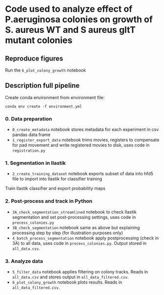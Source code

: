 # Code used to analyze effect of P.aeruginosa colonies on growth of S. aureus WT and S aureus gltT mutant colonies

## Reproduce figures

Run the `6_plot_colony_growth` notebook

## Description full pipeline

Create conda environment from environment file:

`conda env create -f environment.yml`

### 0. Data preparation

- `0_create_metadata` notebook stores metadata for each experiment in csv pandas data frame
- `1_register_export_data` notebook trims movies, registers to compensate for pad movement and write registered movies to disk, uses code in `registration.py`

### 1. Segmentation in Ilastik

- `2_create_training_dataset` notebook exports subset of data into hfd5 file to import into Ilastik for classifier training

Train Ilastik classifier and export probability maps

### 2. Post-process and track in Python

- `3A_check_segmentation_streamlined` notebook to check Ilastik segmentation and set post-processing settings, uses code in `process_colonies.py`
- `3B_check_segmentation` notebook same as above but explaining processing step by step (for illustration purposes only)
- `4_batch_process_segmentation` notebook apply postprocessing (check in 3A) to all data, uses code in `process_colonies.py`. Output stored in `all_data.csv`.

### 3. Analyze data

- `5_filter_data` notebook applies filtering on colony tracks. Reads in `all_data.csv` and stores output in `all_data_filtered.csv`.
- `6_plot_colony_growth` notebook plots results. Reads in `all_data_filtered.csv`.